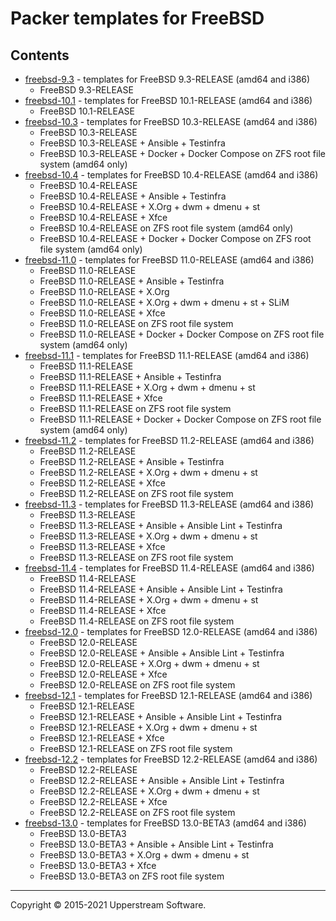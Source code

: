 # Packer templates for FreeBSD

## Contents

* [freebsd-9.3](freebsd-9.3/README.mdown) - templates for FreeBSD 9.3-RELEASE (amd64 and i386)
  * FreeBSD 9.3-RELEASE
* [freebsd-10.1](freebsd-10.1/README.mdown) - templates for FreeBSD 10.1-RELEASE (amd64 and i386)
  * FreeBSD 10.1-RELEASE
* [freebsd-10.3](freebsd-10.3/README.mdown) - templates for FreeBSD 10.3-RELEASE (amd64 and i386)
  * FreeBSD 10.3-RELEASE
  * FreeBSD 10.3-RELEASE + Ansible + Testinfra
  * FreeBSD 10.3-RELEASE + Docker + Docker Compose on ZFS root file system (amd64 only)
* [freebsd-10.4](freebsd-10.4/README.mdown) - templates for FreeBSD 10.4-RELEASE (amd64 and i386)
  * FreeBSD 10.4-RELEASE
  * FreeBSD 10.4-RELEASE + Ansible + Testinfra
  * FreeBSD 10.4-RELEASE + X.Org + dwm + dmenu + st
  * FreeBSD 10.4-RELEASE + Xfce
  * FreeBSD 10.4-RELEASE on ZFS root file system (amd64 only)
  * FreeBSD 10.4-RELEASE + Docker + Docker Compose on ZFS root file system (amd64 only)
* [freebsd-11.0](freebsd-11.0/README.mdown) - templates for FreeBSD 11.0-RELEASE (amd64 and i386)
  * FreeBSD 11.0-RELEASE
  * FreeBSD 11.0-RELEASE + Ansible + Testinfra
  * FreeBSD 11.0-RELEASE + X.Org
  * FreeBSD 11.0-RELEASE + X.Org + dwm + dmenu + st + SLiM
  * FreeBSD 11.0-RELEASE + Xfce
  * FreeBSD 11.0-RELEASE on ZFS root file system
  * FreeBSD 11.0-RELEASE + Docker + Docker Compose on ZFS root file system (amd64 only)
* [freebsd-11.1](freebsd-11.1/README.mdown) - templates for FreeBSD 11.1-RELEASE (amd64 and i386)
  * FreeBSD 11.1-RELEASE
  * FreeBSD 11.1-RELEASE + Ansible + Testinfra
  * FreeBSD 11.1-RELEASE + X.Org + dwm + dmenu + st
  * FreeBSD 11.1-RELEASE + Xfce
  * FreeBSD 11.1-RELEASE on ZFS root file system
  * FreeBSD 11.1-RELEASE + Docker + Docker Compose on ZFS root file system (amd64 only)
* [freebsd-11.2](freebsd-11.2/README.mdown) - templates for FreeBSD 11.2-RELEASE (amd64 and i386)
  * FreeBSD 11.2-RELEASE
  * FreeBSD 11.2-RELEASE + Ansible + Testinfra
  * FreeBSD 11.2-RELEASE + X.Org + dwm + dmenu + st
  * FreeBSD 11.2-RELEASE + Xfce
  * FreeBSD 11.2-RELEASE on ZFS root file system
* [freebsd-11.3](freebsd-11.3/README.mdown) - templates for FreeBSD 11.3-RELEASE (amd64 and i386)
  * FreeBSD 11.3-RELEASE
  * FreeBSD 11.3-RELEASE + Ansible + Ansible Lint + Testinfra
  * FreeBSD 11.3-RELEASE + X.Org + dwm + dmenu + st
  * FreeBSD 11.3-RELEASE + Xfce
  * FreeBSD 11.3-RELEASE on ZFS root file system
* [freebsd-11.4](freebsd-11.4/README.mdown) - templates for FreeBSD 11.4-RELEASE (amd64 and i386)
  * FreeBSD 11.4-RELEASE
  * FreeBSD 11.4-RELEASE + Ansible + Ansible Lint + Testinfra
  * FreeBSD 11.4-RELEASE + X.Org + dwm + dmenu + st
  * FreeBSD 11.4-RELEASE + Xfce
  * FreeBSD 11.4-RELEASE on ZFS root file system
* [freebsd-12.0](freebsd-12.0/README.mdown) - templates for FreeBSD 12.0-RELEASE (amd64 and i386)
  * FreeBSD 12.0-RELEASE
  * FreeBSD 12.0-RELEASE + Ansible + Ansible Lint + Testinfra
  * FreeBSD 12.0-RELEASE + X.Org + dwm + dmenu + st
  * FreeBSD 12.0-RELEASE + Xfce
  * FreeBSD 12.0-RELEASE on ZFS root file system
* [freebsd-12.1](freebsd-12.1/README.mdown) - templates for FreeBSD 12.1-RELEASE (amd64 and i386)
  * FreeBSD 12.1-RELEASE
  * FreeBSD 12.1-RELEASE + Ansible + Ansible Lint + Testinfra
  * FreeBSD 12.1-RELEASE + X.Org + dwm + dmenu + st
  * FreeBSD 12.1-RELEASE + Xfce
  * FreeBSD 12.1-RELEASE on ZFS root file system
* [freebsd-12.2](freebsd-12.2/README.mdown) - templates for FreeBSD 12.2-RELEASE (amd64 and i386)
  * FreeBSD 12.2-RELEASE
  * FreeBSD 12.2-RELEASE + Ansible + Ansible Lint + Testinfra
  * FreeBSD 12.2-RELEASE + X.Org + dwm + dmenu + st
  * FreeBSD 12.2-RELEASE + Xfce
  * FreeBSD 12.2-RELEASE on ZFS root file system
* [freebsd-13.0](freebsd-13.0/README.mdown) - templates for FreeBSD 13.0-BETA3 (amd64 and i386)
  * FreeBSD 13.0-BETA3
  * FreeBSD 13.0-BETA3 + Ansible + Ansible Lint + Testinfra
  * FreeBSD 13.0-BETA3 + X.Org + dwm + dmenu + st
  * FreeBSD 13.0-BETA3 + Xfce
  * FreeBSD 13.0-BETA3 on ZFS root file system

- - -

Copyright &copy; 2015-2021 Upperstream Software.
